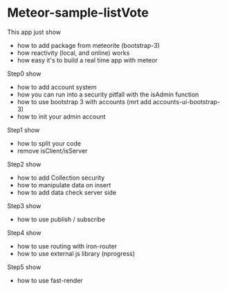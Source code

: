 Meteor-sample-listVote
======================

This app just show 
 * how to add package from meteorite (bootstrap-3)
 * how reactivity (local, and online) works
 * how easy it's to build a real time app with meteor

Step0 show
 * how to add account system
 * how you can run into a security pitfall with the isAdmin function
 * how to use bootstrap 3 with accounts (mrt add accounts-ui-bootstrap-3)
 * how to init your admin account
 
Step1 show
 * how to split your code
 * remove isClient/isServer
 
Step2 show
 * how to add Collection security
 * how to manipulate data on insert
 * how to add data check server side

Step3 show
 * how to use publish / subscribe

Step4 show
 * how to use routing with iron-router
 * how to use external js library (nprogress)

Step5 show
 * how to use fast-render
